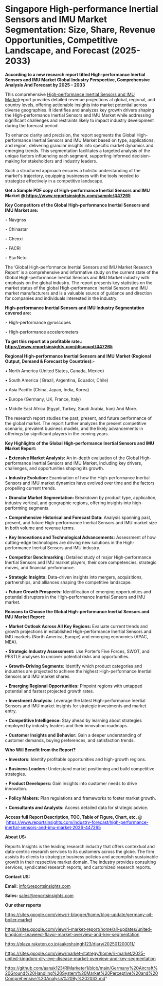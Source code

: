 # Singapore High-performance Inertial Sensors and IMU Market Segmentation: Size, Share, Revenue Opportunities, Competitive Landscape, and Forecast (2025-2033)

<strong>According to a new research report titled High-performance Inertial Sensors and IMU Market Global Industry Perspective, Comprehensive Analysis And Forecast by 2025 – 2033</strong>

This comprehensive <a href=https://www.reportsinsights.com/sample/447265>High-performance Inertial Sensors and IMU Market</a>report provides detailed revenue projections at global, regional, and country levels, offering actionable insights into market potential across diverse geographies. It identifies and analyzes key growth drivers shaping the High-performance Inertial Sensors and IMU Market while addressing significant challenges and restraints likely to impact industry development during the forecast period.

To enhance clarity and precision, the report segments the Global High-performance Inertial Sensors and IMU Market based on type, applications, and region, delivering granular insights into specific market dynamics and emerging trends. This segmentation facilitates a targeted analysis of the unique factors influencing each segment, supporting informed decision-making for stakeholders and industry leaders.

Such a structured approach ensures a holistic understanding of the market's trajectory, equipping businesses with the tools needed to strategize effectively in a competitive landscape.

<strong>Get a Sample PDF copy of High-performance Inertial Sensors and IMU Market </strong><strong>@<a href=https://www.reportsinsights.com/sample/447265 style=color:#0000ff;> https://www.reportsinsights.com/sample/447265</a></strong></font>

<strong>Key Competitors of the Global High-performance Inertial Sensors and IMU Market are:</strong>

‣ Navgnss

‣ Chinastar

‣ Chenxi

‣ FACRI

‣ StarNeto

The ‘Global High-performance Inertial Sensors and IMU Market Research Report’ is a comprehensive and informative study on the current state of the Global High-performance Inertial Sensors and IMU Market industry with emphasis on the global industry. The report presents key statistics on the market status of the global High-performance Inertial Sensors and IMU market manufacturers and is a valuable source of guidance and direction for companies and individuals interested in the industry.

<strong>High-performance Inertial Sensors and IMU Industry Segmentation covered are:</strong>

‣ High-performance gyroscopes

‣ High-performance accelerometers

<strong>To get this report at a profitable rate.: <a href=https://www.reportsinsights.com/discount/447265 style=color:#0000ff;>https://www.reportsinsights.com/discount/447265</a></strong></font>

<strong>Regional High-performance Inertial Sensors and IMU Market (Regional Output, Demand &amp; Forecast by Countries):-</strong>

• North America (United States, Canada, Mexico)

• South America ( Brazil, Argentina, Ecuador, Chile)

• Asia Pacific (China, Japan, India, Korea)

• Europe (Germany, UK, France, Italy)

• Middle East Africa (Egypt, Turkey, Saudi Arabia, Iran) And More.

The research report studies the past, present, and future performance of the global market. The report further analyzes the present competitive scenario, prevalent business models, and the likely advancements in offerings by significant players in the coming years.

<strong>Key Highlights of the Global High-performance Inertial Sensors and IMU Market Report:</strong>

• <strong>Extensive Market Analysis:</strong> An in-depth evaluation of the Global High-performance Inertial Sensors and IMU Market, including key drivers, challenges, and opportunities shaping its growth.

• <strong>Industry Evolution:</strong> Examination of how the High-performance Inertial Sensors and IMU market dynamics have evolved over time and the factors propelling current trends.

• <strong>Granular Market Segmentation:</strong> Breakdown by product type, application, industry vertical, and geographic regions, offering insights into high-performing segments.

• <strong>Comprehensive Historical and Forecast Data:</strong> Analysis spanning past, present, and future High-performance Inertial Sensors and IMU market size in both volume and revenue terms.

• <strong>Key Innovations and Technological Advancements:</strong> Assessment of how cutting-edge technologies are driving new solutions in the High-performance Inertial Sensors and IMU industry.

• <strong>Competitor Benchmarking:</strong> Detailed study of major High-performance Inertial Sensors and IMU market players, their core competencies, strategic moves, and financial performance.

• <strong>Strategic Insights:</strong> Data-driven insights into mergers, acquisitions, partnerships, and alliances shaping the competitive landscape.

• <strong>Future Growth Prospects:</strong> Identification of emerging opportunities and potential disruptors in the High-performance Inertial Sensors and IMU market.

<strong>Reasons to Choose the Global High-performance Inertial Sensors and IMU Market Report:</strong>

• <strong>Market Outlook Across All Key Regions:</strong> Evaluate current trends and growth projections in established High-performance Inertial Sensors and IMU markets (North America, Europe) and emerging economies (APAC, MEA).

• <strong>Strategic Industry Assessment:</strong> Use Porter’s Five Forces, SWOT, and PESTLE analyses to uncover potential risks and opportunities.

• <strong>Growth-Driving Segments:</strong> Identify which product categories and industries are projected to achieve the highest High-performance Inertial Sensors and IMU market shares.

• <strong>Emerging Regional Opportunities:</strong> Pinpoint regions with untapped potential and fastest projected growth rates.

• <strong>Investment Analysis:</strong> Leverage the latest High-performance Inertial Sensors and IMU market insights for strategic investments and market entry.

• <strong>Competitive Intelligence:</strong> Stay ahead by learning about strategies employed by industry leaders and their innovation roadmaps.

• <strong>Customer Insights and Behavior:</strong> Gain a deeper understanding of customer demands, buying preferences, and satisfaction trends.

<strong>Who Will Benefit from the Report?</strong>

• <strong>Investors:</strong> Identify profitable opportunities and high-growth regions.

• <strong>Business Leaders:</strong> Understand market positioning and build competitive strategies.

• <strong>Product Developers:</strong> Gain insights into customer needs to drive innovation.

• <strong>Policy Makers:</strong> Plan regulations and frameworks to foster market growth.

• <strong>Consultants and Analysts:</strong> Access detailed data for strategic advice.
</ul>
<strong>Access full Report Description, TOC, Table of Figure, Chart, etc. </strong>@  <a href=https://www.reportsinsights.com/industry-forecast/high-performance-inertial-sensors-and-imu-market-2026-447265 style=color:#0000ff;>https://www.reportsinsights.com/industry-forecast/high-performance-inertial-sensors-and-imu-market-2026-447265</a></font>

<strong><strong>About US</strong>:</strong>

Reports Insights is the leading research industry that offers contextual and data-centric research services to its customers across the globe. The firm assists its clients to strategize business policies and accomplish sustainable growth in their respective market domain. The industry provides consulting services, syndicated research reports, and customized research reports.

<strong>Contact US:</strong>

<p class=""""><b>Email:</b> <a href=mailto:info@reportsinsights.com>info@reportsinsights.com</a></p>
<p class=""""><b>Sales:</b> <a href=mailto:sales@reportsinsights.com>sales@reportsinsights.com</a></p>

<strong>Our other reports</strong>

<a href=https://sites.google.com/view/ri-blogger/home/blog-update/germany-oil-boiler-market>https://sites.google.com/view/ri-blogger/home/blog-update/germany-oil-boiler-market</a>

<a href=https://sites.google.com/view/ri-market-report/home/all-updates/united-kingdom-seaweed-flavor-market-overview-and-key-segmentation>https://sites.google.com/view/ri-market-report/home/all-updates/united-kingdom-seaweed-flavor-market-overview-and-key-segmentation</a>

<a href=https://plaza.rakuten.co.jp/aakeshsingh123/diary/202501200011/>https://plaza.rakuten.co.jp/aakeshsingh123/diary/202501200011/</a>

<a href=https://sites.google.com/view/market-statregy/home/ri-market/2025-united-kingdom-dry-eye-disease-market-overview-and-key-segmentation>https://sites.google.com/view/market-statregy/home/ri-market/2025-united-kingdom-dry-eye-disease-market-overview-and-key-segmentation</a>

<a href=https://github.com/aanak123/RIMarketer1/blob/main/Germany%20Aircraft%20Ground%20Handling%20System%20Market%20Perceptive%20and%20Comprehensive%20Analysis%20By%202032.md>https://github.com/aanak123/RIMarketer1/blob/main/Germany%20Aircraft%20Ground%20Handling%20System%20Market%20Perceptive%20and%20Comprehensive%20Analysis%20By%202032.md</a>"
